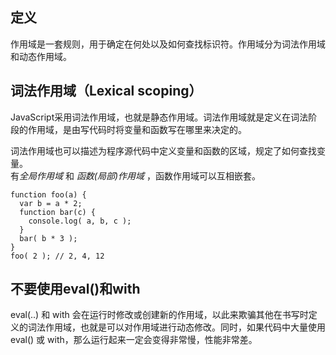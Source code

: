 ## 定义
作用域是一套规则，用于确定在何处以及如何查找标识符。作用域分为词法作用域和动态作用域。
## 词法作用域（Lexical scoping）
JavaScript采用词法作用域，也就是静态作用域。词法作用域就是定义在词法阶段的作用域，是由写代码时将变量和函数写在哪里来决定的。

词法作用域也可以描述为程序源代码中定义变量和函数的区域，规定了如何查找变量。  
有*全局作用域* 和 *函数(局部)作用域* ，函数作用域可以互相嵌套。
```
function foo(a) { 
  var b = a * 2;
  function bar(c) { 
    console.log( a, b, c ); 
  }
  bar( b * 3 );
}
foo( 2 ); // 2, 4, 12
```
## 不要使用eval()和with
eval(..) 和 with 会在运行时修改或创建新的作用域，以此来欺骗其他在书写时定义的词法作用域，也就是可以对作用域进行动态修改。同时，如果代码中大量使用 eval() 或 with，那么运行起来一定会变得非常慢，性能非常差。
